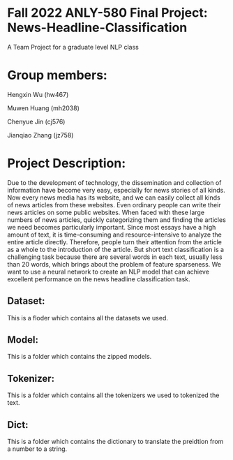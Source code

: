 # Fall 2022 ANLY-580 Final Project: News-Headline-Classification

A Team Project for a graduate level NLP class

# Group members:
Hengxin Wu (hw467)

Muwen Huang (mh2038)

Chenyue Jin (cj576)

Jianqiao Zhang (jz758)

# Project Description:
Due to the development of technology, the dissemination and collection of information have become very easy, especially for news stories of all kinds. Now every news media has its website, and we can easily collect all kinds of news articles from these websites. Even ordinary people can write their news articles on some public websites. When faced with these large numbers of news articles, quickly categorizing them and finding the articles we need becomes particularly important. Since most essays have a high amount of text, it is time-consuming and resource-intensive to analyze the entire article directly. Therefore, people turn their attention from the article as a whole to the introduction of the article. But short text classification is a challenging task because there are several words in each text, usually less than 20 words, which brings about the problem of feature sparseness. We want to use a neural network to create an NLP model that can achieve excellent performance on the news headline classification task.


## Dataset:
This is a floder which contains all the datasets we used.

## Model:
This is a folder which contains the zipped models.

## Tokenizer:
This is a folder which contains all the tokenizers we used to tokenized the text.

## Dict:
This is a folder which contains the dictionary to translate the preidtion from a number to a string.
